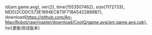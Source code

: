 id{am.game.avg},
ver{2},
time{1553507462},
size{1172733},
MD5{2CDDC573E1894EC873F718A5422889B7},
download{https://github.com/An-Mao/Robot/raw/master/download/CoolQ/game.avg/am.game.avg.cpk},
list{更新测试版本}